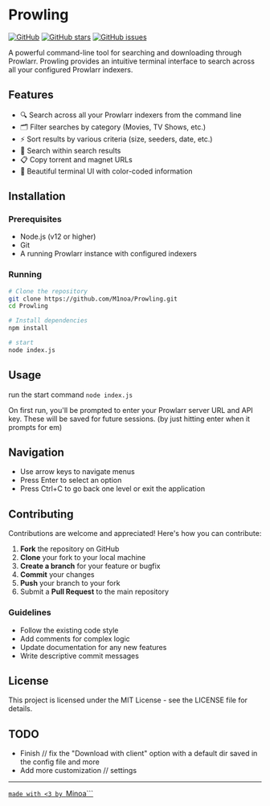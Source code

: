 # Prowling

[![GitHub](https://img.shields.io/github/license/M1noa/Prowling)](https://github.com/M1noa/Prowling)
[![GitHub stars](https://img.shields.io/github/stars/M1noa/Prowling)](https://github.com/M1noa/Prowling/stargazers)
[![GitHub issues](https://img.shields.io/github/issues/M1noa/Prowling)](https://github.com/M1noa/Prowling/issues)

A powerful command-line tool for searching and downloading through Prowlarr. Prowling provides an intuitive terminal interface to search across all your configured Prowlarr indexers.

## Features

- 🔍 Search across all your Prowlarr indexers from the command line
- 🗂️ Filter searches by category (Movies, TV Shows, etc.)
- ⚡ Sort results by various criteria (size, seeders, date, etc.)
- 🔎 Search within search results
- 📋 Copy torrent and magnet URLs
- 🎨 Beautiful terminal UI with color-coded information

## Installation

### Prerequisites

- Node.js (v12 or higher)
- Git
- A running Prowlarr instance with configured indexers


### Running

```bash
# Clone the repository
git clone https://github.com/M1noa/Prowling.git
cd Prowling

# Install dependencies
npm install

# start
node index.js
```

## Usage

run the start command `node index.js`

On first run, you'll be prompted to enter your Prowlarr server URL and API key. These will be saved for future sessions. (by just hitting enter when it prompts for em)

## Navigation

- Use arrow keys to navigate menus
- Press Enter to select an option
- Press Ctrl+C to go back one level or exit the application

## Contributing

Contributions are welcome and appreciated! Here's how you can contribute:

1. **Fork** the repository on GitHub
2. **Clone** your fork to your local machine
3. **Create a branch** for your feature or bugfix
4. **Commit** your changes
5. **Push** your branch to your fork
6. Submit a **Pull Request** to the main repository


### Guidelines

- Follow the existing code style
- Add comments for complex logic
- Update documentation for any new features
- Write descriptive commit messages

## License

This project is licensed under the MIT License - see the LICENSE file for details.


## TODO

- Finish // fix the "Download with client" option with a default dir saved in the config file and more
- Add more customization // settings
---

[```made with <3 by ```Minoa```](https://github.com/M1noa)